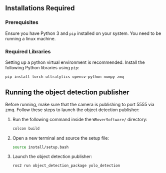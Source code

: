 ## Installations Required

### Prerequisites
Ensure you have Python 3 and `pip` installed on your system.
You need to be running a linux machine.

### Required Libraries
Setting up a python virtual environment is recommended.
Install the following Python libraries using `pip`:
```bash
pip install torch ultralytics opencv-python numpy zmq
```

## Running the object detection publisher
Before running, make sure that the camera is publishing to port 5555 via zmq.
Follow these steps to launch the object detection publisher:
1. Run the following command inside the `WRoverSoftware/` directory:
   ```bash
   colcon build
   ```
2. Open a new terminal and source the setup file:
   ```bash
   source install/setup.bash
   ```
3. Launch the object detection publisher:
   ```bash
   ros2 run object_detection_package yolo_detection
   ```
